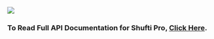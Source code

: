 [![](https://raw.githubusercontent.com/shuftipro/RESTful-API-v1.2/master/assets/banner.jpg)](https://www.shuftipro.com/)


### To Read Full API Documentation for Shufti Pro, [Click Here](https://shuftipro.com/api/docs/).
